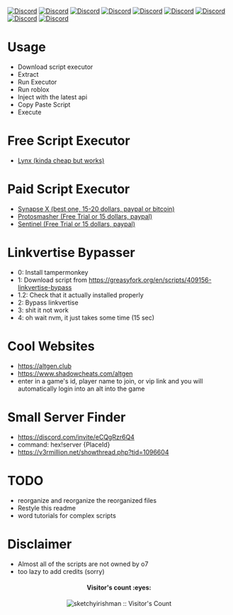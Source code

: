 [![Discord](https://img.shields.io/discord/767366198194864208.svg?logo=discord&logoColor=white&logoWidth=20&labelColor=7289DA&label=Discord)](https://discord.gg/2tqguRj)
[![Discord](https://img.shields.io/discord/767366198194864208.svg?logo=discord&logoColor=white&logoWidth=20&labelColor=7289DA&label=Discord)](https://discord.gg/2tqguRj)
[![Discord](https://img.shields.io/discord/767366198194864208.svg?logo=discord&logoColor=white&logoWidth=20&labelColor=7289DA&label=Discord)](https://discord.gg/2tqguRj)
[![Discord](https://img.shields.io/discord/767366198194864208.svg?logo=discord&logoColor=white&logoWidth=20&labelColor=7289DA&label=Discord)](https://discord.gg/2tqguRj)
[![Discord](https://img.shields.io/discord/767366198194864208.svg?logo=discord&logoColor=white&logoWidth=20&labelColor=7289DA&label=Discord)](https://discord.gg/2tqguRj)
[![Discord](https://img.shields.io/discord/767366198194864208.svg?logo=discord&logoColor=white&logoWidth=20&labelColor=7289DA&label=Discord)](https://discord.gg/2tqguRj)
[![Discord](https://img.shields.io/discord/767366198194864208.svg?logo=discord&logoColor=white&logoWidth=20&labelColor=7289DA&label=Discord)](https://discord.gg/2tqguRj)
[![Discord](https://img.shields.io/discord/767366198194864208.svg?logo=discord&logoColor=white&logoWidth=20&labelColor=7289DA&label=Discord)](https://discord.gg/2tqguRj)
[![Discord](https://img.shields.io/discord/767366198194864208.svg?logo=discord&logoColor=white&logoWidth=20&labelColor=7289DA&label=Discord)](https://discord.gg/2tqguRj)


# Usage
* Download script executor
* Extract
* Run Executor
* Run roblox
* Inject with the latest api
* Copy Paste Script
* Execute

# Free Script Executor
- [Lynx (kinda cheap but works)](https://o7inc.ddns.net/armor/Lynx.exe)

# Paid Script Executor
- [Synapse X (best one, 15-20 dollars, paypal or bitcoin)](https://x.synapse.to/)
- [Protosmasher (Free Trial or 15 dollars, paypal)](https://protosmasher.net/)
- [Sentinel (Free Trial or 15 dollars, paypal)](https://elymltd.selly.store/product/a6576d71)

# Linkvertise Bypasser
- 0: Install tampermonkey
- 1: Download script from https://greasyfork.org/en/scripts/409156-linkvertise-bypass
- 1.2: Check that it actually installed properly
- 2: Bypass linkvertise
- 3: shit it not work
- 4: oh wait nvm, it just takes some time (15 sec)

# Cool Websites
- https://altgen.club
- https://www.shadowcheats.com/altgen
- enter in a game's id, player name to join, or vip link and you will automatically login into an alt into the game

# Small Server Finder
- https://discord.com/invite/eCQgRzr6Q4
- command: hex!server {PlaceId}
- https://v3rmillion.net/showthread.php?tid=1096604

# TODO
- reorganize and reorganize the reorganized files
- Restyle this readme
- word tutorials for complex scripts

# Disclaimer

- Almost all of the scripts are not owned by o7
- too lazy to add credits (sorry)



<h4 align="center">Visitor's count :eyes:</h4>
<p align="center"><img src="https://profile-counter.glitch.me/%7Bsketchyirishman%7D/count.svg" alt="sketchyirishman :: Visitor's Count" /></p>
